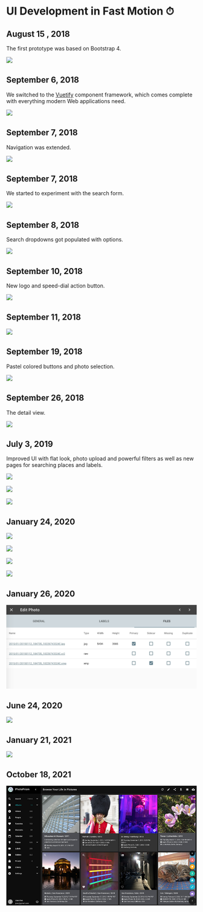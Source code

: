 # UI Development in Fast Motion ⏱

## August 15 , 2018 ##
The first prototype was based on Bootstrap 4.

![](https://github.com/photoprism/photoprism/raw/144927b953a947fa6ae9ad6476281f647f0eca3f/docs/img/search.png)

## September 6, 2018 ##
We switched to the [Vuetify](https://vuetifyjs.com/en/) component framework, which comes complete with everything modern Web applications need.

![](https://github.com/photoprism/photoprism/raw/d5f46df060bfd53520280bfa67f011eefb7bf16d/docs/img/search.png)

## September 7, 2018 ##
Navigation was extended.

![](https://github.com/photoprism/photoprism/raw/7120ae873784ee1a61b1f83c1ff8ba52b041f136/docs/img/search.png)

## September 7, 2018 ##
We started to experiment with the search form.

![](https://github.com/photoprism/photoprism/raw/d521167ad64280602953bcc1886dbacf093cca8e/docs/img/search.png)

## September 8, 2018 ##
Search dropdowns got populated with options.

![](https://github.com/photoprism/photoprism/raw/5d41015e6e37c2fe451b2acd22dde2f58181bb5a/docs/img/search.png)

## September 10, 2018 ##
New logo and speed-dial action button.

![](https://github.com/photoprism/photoprism/raw/3d2305685124bdf98d2e08b98f5af12c2536b1b7/docs/img/screenshot.png)

## September 11, 2018 ##
![](https://github.com/photoprism/photoprism/raw/31562d43cb1a8d73b3e07330a487872a872253f3/docs/img/screenshot.jpg)

## September 19, 2018 ##
Pastel colored buttons and photo selection.

![](https://github.com/photoprism/photoprism/raw/fbca5316f4bcc8856dd279550ce27f5054f67df0/assets/docs/img/screenshot-zebra.jpg)

## September 26, 2018 ##
The detail view.

![](https://github.com/photoprism/photoprism/raw/50bec9c866c2abb46175d6207a2be0db38f9ee26/assets/docs/img/screenshot-detailview.jpg)

## July 3, 2019 ##

Improved UI with flat look, photo upload and powerful filters as well as new pages for searching places and labels.

![](https://dl.photoprism.org/assets/wiki/screenshots/20190703-photoprism-search.jpg)

![](https://dl.photoprism.org/assets/wiki/screenshots/20190703-photoprism-map.jpg)

![](https://dl.photoprism.org/assets/wiki/screenshots/20190703-photoprism-map.jpg)

## January 24, 2020 ##

![](https://dl.photoprism.org/assets/wiki/screenshots/20200124-maps.jpg)

![](https://dl.photoprism.org/assets/wiki/screenshots/20200124-login.jpg)

![](https://dl.photoprism.org/assets/wiki/screenshots/20200124-prism-context-menu.jpg)

![](https://dl.photoprism.org/assets/wiki/screenshots/20200124-edit-photo-dialog.jpg)

## January 26, 2020 ##

![](img/editPhotoFiles.jpeg)

## June 24, 2020 ##

![](https://dl.photoprism.org/assets/wiki/screenshots/20200624-preview.jpg)

## January 21, 2021 ##

![](https://dl.photoprism.org/assets/img/preview_2021.jpg)

## October 18, 2021 ##

![](../../img/preview.jpg)
